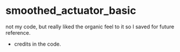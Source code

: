 # smoothed_actuator_basic

not my code, but really liked the organic feel to it so I saved for future reference.

- credits in the code.